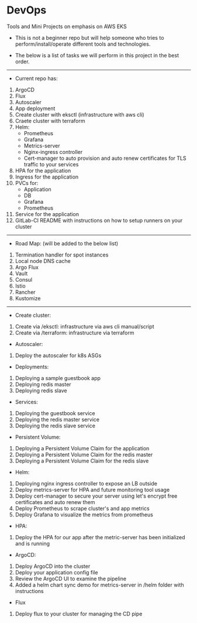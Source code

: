 # DevOps
Tools and Mini Projects on emphasis on AWS EKS

- This is not a beginner repo but will help someone who tries to perform/install/operate different
tools and technologies.

- The below is a list of tasks we will perform in this project in the best order.

---------------------------------------------

- Current repo has:

1. ArgoCD
2. Flux
2. Autoscaler
3. App deployment
4. Create cluster with eksctl (infrastructure with aws cli)
5. Craete cluster with terraform
6. Helm:
    - Prometheus
    - Grafana
    - Metrics-server
    - Nginx-ingress controller
    - Cert-manager to auto provision and auto renew certificates for TLS traffic to your services
7. HPA for the application
8. Ingress for the application
9. PVCs for:
    - Application
    - DB
    - Grafana
    - Prometheus
10. Service for the application
11. GitLab-CI README with instructions on how to setup runners on your cluster

---------------------------------------------

- Road Map: (will be added to the below list)

1. Termination handler for spot instances
2. Local node DNS cache
3. Argo Flux
4. Vault
5. Consul
6. Istio
7. Rancher
8. Kustomize

---------------------------------------------

- Create cluster:

1. Create via /eksctl: infrastructure via aws cli manual/script
2. Create via /terraform: infrastructure via terraform

- Autoscaler:

1. Deploy the autoscaler for k8s ASGs

- Deployments: 

1. Deploying a sample guestbook app
2. Deploying redis master
3. Deploying redis slave 

- Services:

1. Deploying the guestbook service
2. Deploying the redis master service
3. Deploying the redis slave service

- Persistent Volume:

1. Deploying a Persistent Volume Claim for the application
2. Deploying a Persistent Volume Claim for the redis master
3. Deploying a Persistent Volume Claim for the redis slave

- Helm: 

1. Deploying nginx ingress controller to expose an LB outside
2. Deploy metrics-server for HPA and future monitoring tool usage
3. Deploy cert-manager to secure your server using let's encrypt free certificates and auto renew them
4. Deploy Prometheus to scrape cluster's and app metrics
5. Deploy Grafana to visualize the metrics from prometheus

- HPA:

1. Deploy the HPA for our app after the metric-server has been initialized and is running

- ArgoCD:

1. Deploy ArgoCD into the cluster
2. Deploy your application config file
3. Review the ArgoCD UI to examine the pipeline
4. Added a helm chart sync demo for metrics-server in /helm folder with instructions

- Flux

1. Deploy flux to your cluster for managing the CD pipe
